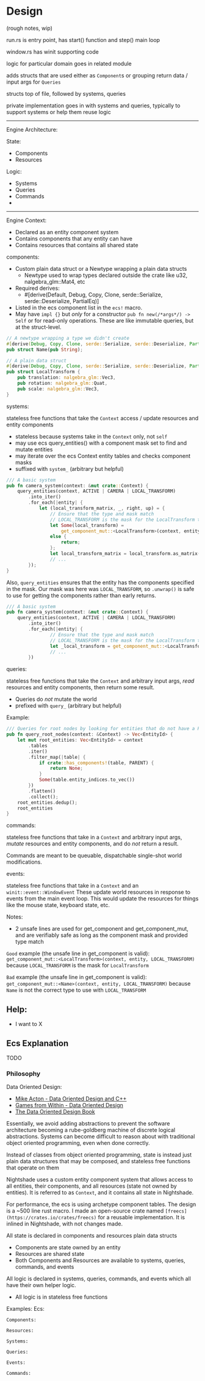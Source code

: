 # Design

(rough notes, wip)

run.rs is entry point, has start() function and step() main loop

window.rs has winit supporting code 

logic for particular domain goes in related module

adds structs that are used either as `Component`s
or grouping return data / input args for `Queries`

structs top of file, followed by systems, queries

private implementation goes in with systems and queries, typically to support systems or help them reuse logic

---

Engine Architecture:

State:
- Components
- Resources

Logic:
- Systems
- Queries
- Commands
- 

----

Engine Context:

- Declared as an entity component system 
- Contains components that any entity can have
- Contains resources that contains all shared state

components:

- Custom plain data struct or a Newtype wrapping a plain data structs
  - Newtype used to wrap types declared outside the crate like u32, nalgebra_glm::Mat4, etc
- Required derives:
    - #[derive(Default, Debug, Copy, Clone, serde::Serialize, serde::Deserialize, PartialEq)]
- Listed in the ecs component list in the `ecs!` macro.
- May have `impl {}` but *only* for a constructor `pub fn new(/*args*/) -> Self` 
  or for read-only operations. These are like immutable queries, but at the struct-level.

```rust
// A newtype wrapping a type we didn't create
#[derive(Debug, Copy, Clone, serde::Serialize, serde::Deserialize, PartialEq)]
pub struct Name(pub String);

// A plain data struct
#[derive(Debug, Copy, Clone, serde::Serialize, serde::Deserialize, PartialEq)]
pub struct LocalTransform {
    pub translation: nalgebra_glm::Vec3,
    pub rotation: nalgebra_glm::Quat,
    pub scale: nalgebra_glm::Vec3,
}
```

systems:

stateless free functions that take the `Context`
access / update resources and entity components

- stateless because systems take in the `Context` only, not `self`
- may use ecs query_entities() with a component mask set to find and mutate entities
- may iterate over the ecs Context entity tables and checks component masks
- suffixed with `system_` (arbitrary but helpful)

```rust
/// A basic system
pub fn camera_system(context: &mut crate::Context) {
    query_entities(context, ACTIVE | CAMERA | LOCAL_TRANSFORM)
        .into_iter()
        .for_each(|entity| {
            let (local_transform_matrix, _, right, up) = {
                // Ensure that the type and mask match
                // LOCAL_TRANSFORM is the mask for the LocalTransform type
                let Some(local_transform) =
                    get_component_mut::<LocalTransform>(context, entity, LOCAL_TRANSFORM)
                else {
                    return;
                };
                let local_transform_matrix = local_transform.as_matrix();
                // ...
        });
}
```

Also, `query_entities` ensures that the entity has the components specified in the mask. 
Our mask was here was `LOCAL_TRANSFORM`, so `.unwrap()` is safe to use for getting the components
rather than early returns.

```rust
/// A basic system
pub fn camera_system(context: &mut crate::Context) {
    query_entities(context, ACTIVE | CAMERA | LOCAL_TRANSFORM)
        .into_iter()
        .for_each(|entity| {
                // Ensure that the type and mask match
                // LOCAL_TRANSFORM is the mask for the LocalTransform type
                let _local_transform = get_component_mut::<LocalTransform>(context, entity, LOCAL_TRANSFORM).unwrap();
                // ...
        })
```

queries:

stateless free functions that take the `Context` and arbitrary input args,
*read* resources and entity components, then return some result.

- Queries do *not* mutate the world
- prefixed with `query_` (arbitrary but helpful)


Example:

```rust
/// Queries for root nodes by looking for entities that do not have a Parent component
pub fn query_root_nodes(context: &Context) -> Vec<EntityId> {
    let mut root_entities: Vec<EntityId> = context
        .tables
        .iter()
        .filter_map(|table| {
            if crate::has_components!(table, PARENT) {
                return None;
            }
            Some(table.entity_indices.to_vec())
        })
        .flatten()
        .collect();
    root_entities.dedup();
    root_entities
}
```

commands:

stateless free functions that take in a `Context` and arbitrary input args,
*mutate* resources and entity components, and do *not* return a result.

Commands are meant to be queuable, dispatchable single-shot world modifications.

events:

stateless free functions that take in a `Context` and an `winit::event::WindowEvent`
These update world resources in response to events from the main event loop.
This would update the resources for things like the mouse state, keyboard state, etc.

Notes:

- 2 unsafe lines are used for get_component and get_component_mut, and are verifiably safe as long as the component mask and provided type match

`Good` example (the unsafe line in get_component is valid): `get_component_mut::<LocalTransform>(context, entity, LOCAL_TRANSFORM)` because `LOCAL_TRANSFORM` is the mask for `LocalTransform`

`Bad` example (the unsafe line in get_component is valid): `get_component_mut::<Name>(context, entity, LOCAL_TRANSFORM)` because `Name` is not the correct type to use with `LOCAL_TRANSFORM`

## Help:

- I want to X

## Ecs Explanation

TODO

### Philosophy

Data Oriented Design:

- [Mike Acton - Data Oriented Design and C++](https://www.youtube.com/watch?v=rX0ItVEVjHc)
- [Games from Within - Data Oriented Design](https://gamesfromwithin.com/data-oriented-design)
- [The Data Oriented Design Book](https://www.dataorienteddesign.com/dodmain/dodmain.html)

Essentially, we avoid adding abstractions to prevent the software architecture becoming a rube-goldberg machine of discrete logical abstractions. Systems can become difficult to reason about with traditional object oriented programming, even when done correctly.

Instead of classes from object oriented programming, state is instead just plain data structures that may be composed, and stateless free functions that operate on them

Nightshade uses a custom entity component system that allows access to all entities, their components, and all resources (state not owned by entities). It is referred to as `Context`, and it contains all state in Nightshade.

For performance, the ecs is using archetype component tables. The design is a ~500 line rust macro. I made an open-source crate named `[freecs](https://crates.io/crates/freecs)` for a reusable implementation. It is inlined in Nightshade, with not changes made.

All state is declared in components and resources plain data structs
 - Components are state owned by an entity
 - Resources are shared state
 - Both Components and Resources are available to systems, queries, commands, and events

All logic is declared in systems, queries, commands, and events which all have their own helper logic.
 - All logic is in stateless free functions


Examples:
    Ecs:

    Components:

    Resources:

    Systems:
    
    Queries:

    Events:

    Commands:


